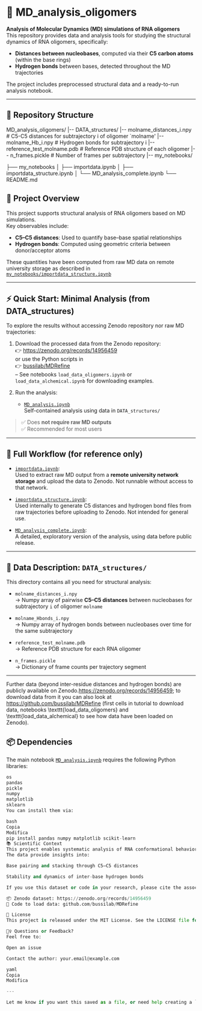 # 🧬 MD_analysis_oligomers

**Analysis of Molecular Dynamics (MD) simulations of RNA oligomers**  
This repository provides data and analysis tools for studying the structural dynamics of RNA oligomers, specifically:

- **Distances between nucleobases**, computed via their **C5 carbon atoms** (within the base rings)
- **Hydrogen bonds** between bases, detected throughout the MD trajectories

The project includes preprocessed structural data and a ready-to-run analysis notebook.  

---

## 📁 Repository Structure

MD_analysis_oligomers/
   |-- DATA_structures/
     |-- molname_distances_i.npy # C5-C5 distances for subtrajectory i of oligomer `molname'
     |-- molname_Hb_i.npy # Hydrogen bonds for subtrajectory i
     |-- reference_test_molname.pdb # Reference PDB structure of each oligomer
     |-- n_frames.pickle # Number of frames per subtrajectory
  |-- my_notebooks/

├── my_notebooks
│   ├── importdata.ipynb
│   ├── importdata_structure.ipynb
│   └── MD_analysis_complete.ipynb
└── README.md

## 🧪 Project Overview

This project supports structural analysis of RNA oligomers based on MD simulations.  
Key observables include:

- **C5–C5 distances**: Used to quantify base–base spatial relationships
- **Hydrogen bonds**: Computed using geometric criteria between donor/acceptor atoms

These quantities have been computed from raw MD data on remote university storage as described in [`my_notebooks/importdata_structure.ipynb`](my_notebooks/importdata_structure.ipynb)

---

## ⚡ Quick Start: Minimal Analysis (from DATA_structures)

To explore the results without accessing Zenodo repository nor raw MD trajectories:

1. Download the processed data from the Zenodo repository:  
   👉 https://zenodo.org/records/14956459  
   or use the Python scripts in  
   👉 [bussilab/MDRefine](https://github.com/bussilab/MDRefine)  
   – See notebooks `load_data_oligomers.ipynb` or `load_data_alchemical.ipynb` for downloading examples.

2. Run the analysis:

   - [`MD_analysis.ipynb`](MD_analysis.ipynb)  
     Self-contained analysis using data in `DATA_structures/`

> ✅ Does **not require raw MD outputs**  
> ✅ Recommended for most users

---

## 🧬 Full Workflow (for reference only)

- [`importdata.ipynb`](my_notebooks/importdata.ipynb):  
  Used to extract raw MD output from a **remote university network storage** and upload the data to Zenodo. Not runnable without access to that network.

- [`importdata_structure.ipynb`](my_notebooks/importdata_structure.ipynb):  
  Used internally to generate C5 distances and hydrogen bond files from raw trajectories before uploading to Zenodo. Not intended for general use.

- [`MD_analysis_complete.ipynb`](my_notebooks/MD_analysis_complete.ipynb):  
  A detailed, exploratory version of the analysis, using data before public release.

---

## 📄 Data Description: `DATA_structures/`

This directory contains all you need for structural analysis:

- `molname_distances_i.npy`  
  → Numpy array of pairwise **C5–C5 distances** between nucleobases for subtrajectory `i` of oligomer `molname`

- `molname_Hbonds_i.npy`  
  → Numpy array of hydrogen bonds between nucleobases over time for the same subtrajectory

- `reference_test_molname.pdb`  
  → Reference PDB structure for each RNA oligomer

- `n_frames.pickle`  
  → Dictionary of frame counts per trajectory segment

---

Further data (beyond inter-residue distances and hydrogen bonds) are publicly available on Zenodo.https://zenodo.org/records/14956459; to download data from it you can also look at https://github.com/bussilab/MDRefine (first cells in tutorial to download data, notebooks \texttt{load\_data\_oligomers} and \texttt{load\_data\_alchemical} to see how data have been loaded on Zenodo).

## 📦 Dependencies

The main notebook [`MD_analysis.ipynb`](MD_analysis.ipynb) requires the following Python libraries:

```python
os
pandas
pickle
numpy
matplotlib
sklearn
You can install them via:

bash
Copia
Modifica
pip install pandas numpy matplotlib scikit-learn
📚 Scientific Context
This project enables systematic analysis of RNA conformational behavior from MD simulations.
The data provide insights into:

Base pairing and stacking through C5–C5 distances

Stability and dynamics of inter-base hydrogen bonds

If you use this dataset or code in your research, please cite the associated Zenodo record.

📦 Zenodo dataset: https://zenodo.org/records/14956459
📖 Code to load data: github.com/bussilab/MDRefine

📜 License
This project is released under the MIT License. See the LICENSE file for details.

🙋‍♀️ Questions or Feedback?
Feel free to:

Open an issue

Contact the author: your.email@example.com

yaml
Copia
Modifica

---

Let me know if you want this saved as a file, or need help creating a `CITATION.cff` or a Zenodo badge.
